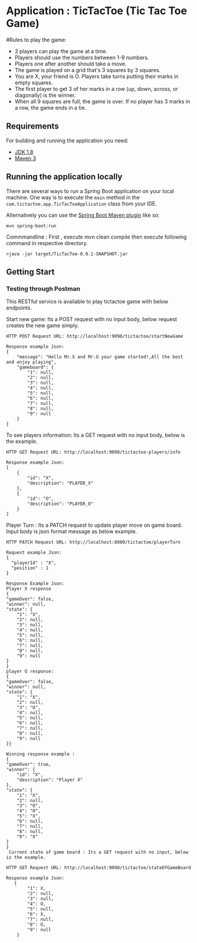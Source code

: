 # Application : TicTacToe (Tic Tac Toe Game)
#Rules to play the game:

- 2 players can play the game at a time.
- Players should use the numbers between 1-9 numbers.
- Players one after another should take a move.
- The game is played on a grid that's 3 squares by 3 squares.
- You are X, your friend is O. Players take turns putting their marks in empty squares.
- The first player to get 3 of her marks in a row (up, down, across, or diagonally) is the winner.
- When all 9 squares are full, the game is over. If no player has 3 marks in a row, the game ends in a tie.

## Requirements

For building and running the application you need:

- [JDK 1.8](http://www.oracle.com/technetwork/java/javase/downloads/jdk8-downloads-2133151.html)
- [Maven 3](https://maven.apache.org)

## Running the application locally

There are several ways to run a Spring Boot application on your local machine. One way is to execute the `main` method in the `com.tictactoe.app.TicTacToeApplication` class from your IDE.

Alternatively you can use the [Spring Boot Maven plugin](https://docs.spring.io/spring-boot/docs/current/reference/html/build-tool-plugins-maven-plugin.html) like so:

```shell
mvn spring-boot:run
```

Commmandline : First , execute mvn clean compile  then execute following command in respective directory.

```shell
>java -jar target/TicTacToe-0.0.1-SNAPSHOT.jar
```

## Getting Start 
### Testing through Postman
This RESTful service is available to play tictactoe game with below endpoints.


 Start new game: Its a POST request with no input body, below request creates the new game simply.

    HTTP POST Request URL: http://localhost:9090/tictactoe/startNewGame
    
    Response example Json: 
    {
	    "message": "Hello Mr.X and Mr.O your game started!,All the best and enjoy playing",
	    "gameboard": {
	        "1": null,
	        "2": null,
	        "3": null,
	        "4": null,
	        "5": null,
	        "6": null,
	        "7": null,
	        "8": null,
	        "9": null
	    }
    }
   	
 To see players information: Its a GET request with no input body, below is the example.

    HTTP GET Request URL: http://localhost:9090/tictactoe-players/info
    
    Response example Json: 
    [
	    {
	        "id": "X",
	        "description": "PLAYER_X"
	    },
	    {
	        "id": "O",
	        "description": "PLAYER_O"
	    }
    ]
 Player Turn : Its a PATCH request to update player move on game board. Input body is json format message as below example.

	HTTP PATCH Request URL: http://localhost:8080/tictactoe/playerTurn
	
	Request example Json: 
	{
	  "playerId" : "X",
	  "position" : 1
    }

	Response Example Json:
	Player X response
	{
    "gameOver": false,
    "winner": null,
    "state": {
        "1": "X",
        "2": null,
        "3": null,
        "4": null,
        "5": null,
        "6": null,
        "7": null,
        "8": null,
        "9": null
    }
    }  
    player O response:
    {
    "gameOver": false,
    "winner": null,
    "state": {
        "1": "X",
        "2": null,
        "3": "O",
        "4": null,
        "5": null,
        "6": null,
        "7": null,
        "8": null,
        "9": null
    }}
    
    Winning response example :
    {
    "gameOver": true,
    "winner": {
        "id": "X",
        "description": "Player X"
    },
    "state": {
        "1": "X",
        "2": null,
        "3": "O",
        "4": "O",
        "5": "X",
        "6": null,
        "7": null,
        "8": null,
        "9": "X"
    }
    }
   	 Current state of game board : Its a GET request with no input, below is the example.

    HTTP GET Request URL: http://localhost:9090/tictactoe/stateOfGameBoard
    
    Response example Json: 
       {
	        "1": X,
	        "2": null,
	        "3": null,
	        "4": O,
	        "5": null,
	        "6": X,
	        "7": null,
	        "8": O,
	        "9": null
	    }
   	